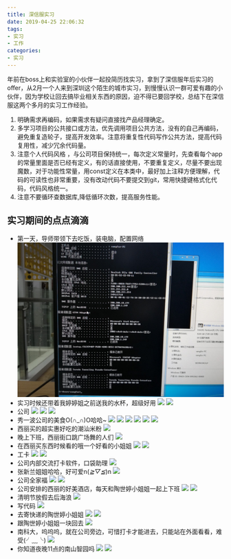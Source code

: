 ```yaml
---
title: 深信服实习
date: 2019-04-25 22:06:32
tags:
- 实习
- 工作
categories: 
- 实习
---
```


年前在boss上和实验室的小伙伴一起投简历找实习，拿到了深信服年后实习的offer，从2月一个人来到深圳这个陌生的城市实习，到慢慢认识一群可爱有趣的小伙伴，因为学校让回去搞毕业相关东西的原因，迫不得已要回学校，总结下在深信服这两个多月的实习工作经验。

1. 明确需求再编码，如果需求有疑问直接找产品经理确定。
2. 多学习项目的公共接口或方法，优先调用项目公共方法，没有的自己再编码，避免重复造轮子，提高开发效率。注意将重复性代码写作公共方法，提高代码复用性，减少冗余代码量。
10. 注意个人代码风格 ，与公司项目保持统一，每次定义常量时，先查看每个app的常量里面是否已经有定义，有的话直接使用，不要重复定义，尽量不要出现魔数，对于功能性常量，用const定义在本类中，最好加上注释方便理解，代码的可读性也非常重要，没有改动代码不要提交到git，常用快捷键格式化代码，代码风格统一。
16. 注意不要循环查数据库,降低循环次数，提高服务性能。

## 实习期间的点点滴滴
-  第一天，导师带领下去吃饭，装电脑，配置网络
![](sangfor/1.jpg)
-  实习时候还带着我婷婷姐之前送我的水杯，超级好用
![](2.jpg)
![](3.jpg)
- 公司
![](4.jpg)
![](5.jpg)
![](6.jpg)
- 秀一波公司的美食O(∩_∩)O哈哈~
![](7.jpg)
![](8.jpg)
![](9.jpg)
![](10.jpg)
![](11.jpg)
![](39.jpg)
- 西丽买的超实惠好吃的潮汕米粉
![](12.jpg)
- 晚上下班，西丽街口跳广场舞的人们
![](13.jpg)
-  在西丽买东西时候看的哦一个好看的小姐姐
![](14.jpg)
![](15.jpg)
- 工卡
![](16.jpg)
![](17.jpg)
- 公司内部交流打卡软件，口袋助理
![](18.jpg)
- 张新兰姐姐哈哈，好可爱n(*≧▽≦*)n
![](19.jpg)
- 公司全家福
![](24.jpg)
![](25.jpg)
- 公司安排的西丽的好美酒店，每天和陶世婷小姐姐一起上下班
![](26.jpg)
![](27.jpg)
- 清明节放假去后海浪
![](28.jpg)
- 写代码
![](29.jpg)
- 去寄快递的陶世婷小姐姐
![](38.jpg)
![](40.jpg)
- 跟陶世婷小姐姐一块回去
![](30.jpg)
- 南科大，呜呜呜，就在公司旁边，可惜打卡才能进去，只能站在外面看看，难受(╯﹏╰)
![](36.jpg)
- 你知道夜晚11点的南山智园吗
![](37.jpg)
![](40.jpg)


